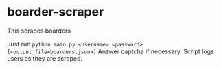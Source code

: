 # boarder-scraper
This scrapes boarders

Just run `python main.py <username> <password> [<output_file=boarders.json>]`
Answer captcha if necessary.
Script logs users as they are scraped.
